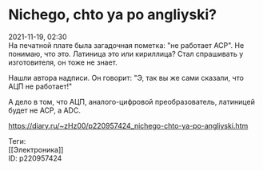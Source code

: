 Nichego, chto ya po angliyski?
===============================

   
 2021-11-19, 02:30   
  На печатной плате была загадочная пометка: "не работает ACP". Не понимаю, что это. Латиница это или кириллица? Стал спрашивать у изготовителя, он тоже не знает.   
   
 Нашли автора надписи. Он говорит: "Э, так вы же сами сказали, что АЦП не работает!"   
   
 А дело в том, что АЦП, аналого-цифровой преобразователь, латиницей будет не ACP, а ADC.   
    
 <https://diary.ru/~zHz00/p220957424_nichego-chto-ya-po-angliyski.htm>   
   
 Теги:   
 [[Электроника]]   
 ID: p220957424